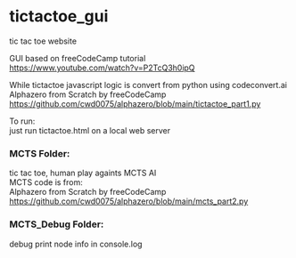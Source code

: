 # tictactoe_gui
tic tac toe website  

GUI based on freeCodeCamp tutorial  
https://www.youtube.com/watch?v=P2TcQ3h0ipQ  

While tictactoe javascript logic is convert from python using codeconvert.ai  
Alphazero from Scratch by freeCodeCamp  
https://github.com/cwd0075/alphazero/blob/main/tictactoe_part1.py  

To run:  
just run tictactoe.html on a local web server  

### MCTS Folder:  
tic tac toe, human play againts MCTS AI   
MCTS code is from:  
Alphazero from Scratch by freeCodeCamp  
https://github.com/cwd0075/alphazero/blob/main/mcts_part2.py  

### MCTS_Debug Folder: 
debug print node info in console.log  
